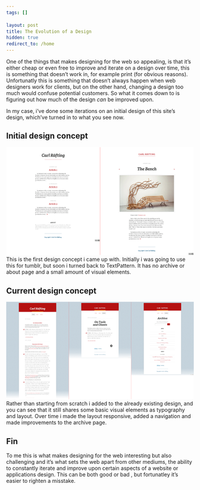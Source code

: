 ```yaml
---
tags: []

layout: post
title: The Evolution of a Design
hidden: true
redirect_to: /home
---
```


One of the things that makes designing for the web so appealing, is that
it’s either cheap or even free to improve and iterate on a design over
time, this is something that doesn’t work in, for example print (for
obvious reasons). Unfortunatly this is something that doesn’t always
happen when web designers work for clients, but on the other hand,
changing a design too much would confuse potential customers. So what it
comes down to is figuring out how much of the design *can* be improved
upon.

In my case, i’ve done some iterations on an initial design of this
site’s design, which’ve turned in to what you see now.

Initial design concept
----------------------

<div class="media-content">
<a href="/images/9.png"><img src="/images/9t.png?1310831339" alt="" /></a>

</div>
This is the first design concept i came up with. Initially i was going
to use this for tumblr, but soon i turned back to TextPattern. It has no
archive or about page and a small amount of visual elements.

Current design concept
----------------------

<div class="media-content">
<a href="/images/8.png"><img src="/images/8t.png?1310831320" alt="" /></a>

</div>
Rather than starting from scratch i added to the already existing
design, and you can see that it still shares some basic visual elements
as typography and layout. Over time i made the layout responsive, added
a navigation and made improvements to the archive page.

Fin
---

To me this is what makes designing for the web interesting but also
challenging and it’s what sets the web apart from other mediums, the
ability to constantly iterate and improve upon certain aspects of a
website or applications design. This can be both good or bad , but
fortunatley it’s easier to righten a misstake.
